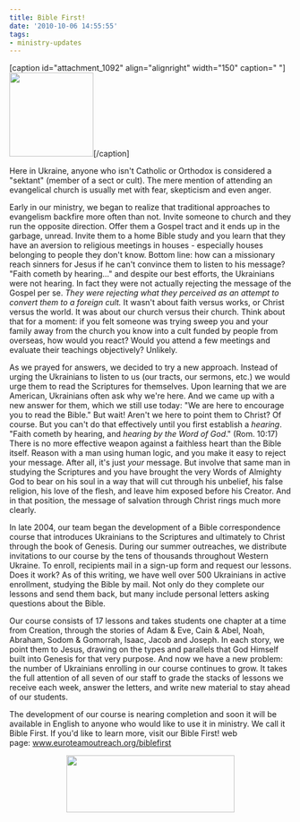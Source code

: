 ```yaml
---
title: Bible First!
date: '2010-10-06 14:55:55'
tags:
- ministry-updates
---
```


[caption id="attachment_1092" align="alignright" width="150" caption=" "]<a href="https://s3.amazonaws.com/images.ofreport.com/2010/10/DSC_2704.jpg"><img class="size-thumbnail wp-image-1092 " title="DSC_2704" src="https://s3.amazonaws.com/images.ofreport.com/2010/10/DSC_2704-150x150.jpg" alt="" width="150" height="150" /></a>[/caption]

Here in Ukraine, anyone who isn't Catholic or Orthodox is considered a "sektant" (member of a sect or cult). The mere mention of attending an evangelical church is usually met with fear, skepticism and even anger.

Early in our ministry, we began to realize that traditional approaches to evangelism backfire more often than not. Invite someone to church and they run the opposite direction. Offer them a Gospel tract and it ends up in the garbage, unread. Invite them to a home Bible study and you learn that they have an aversion to religious meetings in houses - especially houses belonging to people they don't know. Bottom line: how can a missionary reach sinners for Jesus if he can't convince them to listen to his message? "Faith cometh by hearing..." and despite our best efforts, the Ukrainians were not hearing. In fact they were not actually rejecting the message of the Gospel per se. <em>They were rejecting what they perceived as an attempt to convert them to a foreign cult.</em> It wasn't about faith versus works, or Christ versus the world. It was about our church versus their church. Think about that for a moment: if you felt someone was trying sweep you and your family away from the church you know into a cult funded by people from overseas, how would you react? Would you attend a few meetings and evaluate their teachings objectively? Unlikely.

As we prayed for answers, we decided to try a new approach. Instead of urging the Ukrainians to listen to us (our tracts, our sermons, etc.) we would urge them to read the Scriptures for themselves. Upon learning that we are American, Ukrainians often ask why we're here. And we came up with a new answer for them, which we still use today: "We are here to encourage you to read the Bible." But wait! Aren't we here to point them to Christ? Of course. But you can't do that effectively until you first establish a <em>hearing</em>. "Faith cometh by hearing, and <em>hearing by the Word of God</em>." (Rom. 10:17) There is no more effective weapon against a faithless heart than the Bible itself. Reason with a man using human logic, and you make it easy to reject your message. After all, it's just <em>your</em> message. But involve that same man in studying the Scriptures and you have brought the very Words of Almighty God to bear on his soul in a way that will cut through his unbelief, his false religion, his love of the flesh, and leave him exposed before his Creator. And in that position, the message of salvation through Christ rings much more clearly.

In late 2004, our team began the development of a Bible correspondence course that introduces Ukrainians to the Scriptures and ultimately to Christ through the book of Genesis. During our summer outreaches, we distribute invitations to our course by the tens of thousands throughout Western Ukraine. To enroll, recipients mail in a sign-up form and request our lessons. Does it work? As of this writing, we have well over 500 Ukrainians in active enrollment, studying the Bible by mail. Not only do they complete our lessons and send them back, but many include personal letters asking questions about the Bible.

Our course consists of 17 lessons and takes students one chapter at a time from Creation, through the stories of Adam &amp; Eve, Cain &amp; Abel, Noah, Abraham, Sodom &amp; Gomorrah, Isaac, Jacob and Joseph. In each story, we point them to Jesus, drawing on the types and parallels that God Himself built into Genesis for that very purpose. And now we have a new problem: the number of Ukrainians enrolling in our course continues to grow. It takes the full attention of all seven of our staff to grade the stacks of lessons we receive each week, answer the letters, and write new material to stay ahead of our students.

The development of our course is nearing completion and soon it will be available in English to anyone who would like to use it in ministry. We call it Bible First. If you'd like to learn more, visit our Bible First! web page: <a href="http://www.euroteamoutreach.org/biblefirst/" target="_blank">www.euroteamoutreach.org/biblefirst</a>
<p style="text-align: center;"><a href="http://www.euroteamoutreach.org/index.php?p=biblefirst"><img class="aligncenter size-medium wp-image-1088" title="Bible First!" src="https://s3.amazonaws.com/images.ofreport.com/2010/10/Bible-First-300x102.png" alt="" width="300" height="102" /></a></p>
